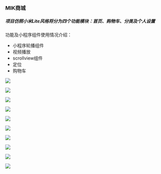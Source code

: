 ### MIK商城

##### 项目仿照小米Lite风格将分为四个功能模块：首页、购物车、分类及个人设置

功能及小程序组件使用情况介绍：

- 小程序轮播组件
- 视频播放
- scrollview组件
- 定位
- 购物车

![](./image/readme/s1.png)

![](./image/readme/s2.png)

![](./image/readme/s3.png)

![](./image/readme/s4.png)

![](./image/readme/s5.png)

![](./image/readme/s6.png)

![](./image/readme/s7.png)

![](./image/readme/s8.png)

![](./image/readme/s9.png)

![](./image/readme/s10.png)